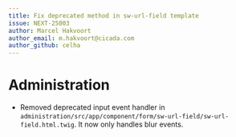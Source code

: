 ```yaml
---
title: Fix deprecated method in sw-url-field template
issue: NEXT-25003
author: Marcel Hakvoort
author_email: m.hakvoort@cicada.com
author_github: celha
---
```

# Administration
* Removed deprecated input event handler in `administration/src/app/component/form/sw-url-field/sw-url-field.html.twig`. It now only handles blur events.
